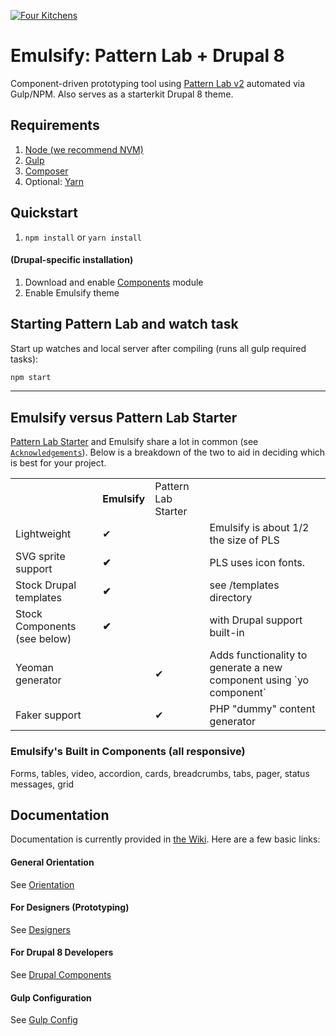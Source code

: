 [![Four Kitchens](https://img.shields.io/badge/4K-Four%20Kitchens-35AA4E.svg)](https://fourkitchens.com/)

# Emulsify: Pattern Lab + Drupal 8

Component-driven prototyping tool using [Pattern Lab v2](http://patternlab.io/) automated via Gulp/NPM. Also serves as a starterkit Drupal 8 theme.

## Requirements

  1. [Node (we recommend NVM)](https://github.com/creationix/nvm)
  2. [Gulp](http://gulpjs.com/)
  3. [Composer](https://getcomposer.org/)
  4. Optional: [Yarn](https://github.com/yarnpkg/yarn)

## Quickstart

  1. `npm install` or `yarn install`

#### (Drupal-specific installation)

  1. Download and enable [Components](https://www.drupal.org/project/components) module
  2. Enable Emulsify theme

## Starting Pattern Lab and watch task

  Start up watches and local server after compiling (runs all gulp required tasks):

  ```bash
  npm start
  ```

  ---

## Emulsify versus Pattern Lab Starter

[Pattern Lab Starter](https://github.com/phase2/pattern-lab-starter) and Emulsify share a lot in common (see [`Acknowledgements`](https://github.com/fourkitchens/emulsify/wiki/Acknowledgements)). Below is a breakdown of the two to aid in deciding which is best for your project.

<table><tbody>
<tr><td></td><td><strong>Emulsify</strong></td><td>Pattern Lab Starter</td><td></td></tr>
<tr><td>Lightweight</td><td>✔</td><td></td><td>Emulsify is about 1/2 the size of PLS</td></tr>
<tr><td>SVG sprite support </td><td><strong>✔</strong></td><td></td><td>PLS uses icon fonts.</td></tr>
<tr><td>Stock Drupal templates </td><td><strong>✔</strong></td><td></td><td>see /templates directory</td></tr>
<tr><td>Stock Components (see below) </td><td><strong>✔</strong></td><td></td><td>with Drupal support built-in</td></tr>
<tr><td>Yeoman generator</td><td></td><td>✔</td><td>Adds functionality to generate a new component using `yo component`</td></tr>
<tr><td>Faker support</td><td></td><td>✔</td><td>PHP "dummy" content generator</td></tr>
</tbody>
</table>

<h3 id="components">Emulsify's Built in Components (all responsive)</h3>
Forms, tables, video, accordion, cards, breadcrumbs, tabs, pager, status messages, grid

## Documentation
Documentation is currently provided in [the Wiki](https://github.com/fourkitchens/emulsify/wiki). Here are a few basic links:

#### General Orientation

See [Orientation](https://github.com/fourkitchens/emulsify/wiki/Orientation)

#### For Designers (Prototyping)

See [Designers](https://github.com/fourkitchens/emulsify/wiki/For-Designers)

#### For Drupal 8 Developers

See [Drupal Components](https://github.com/fourkitchens/emulsify/wiki/Drupal-Components)

#### Gulp Configuration

See [Gulp Config](https://github.com/fourkitchens/emulsify/wiki/Gulp-Config)
